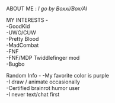 ABOUT ME :        _I go by Boxxi/Box/Al_

MY INTERESTS -                                                        
-GoodKid                                
-UWO/CUW                  
-Pretty Blood            
-MadCombat              
-FNF            
-FNF/MDP Twiddlefinger mod          
-Bugbo

Random Info -
-My favorite color is purple         
-I draw / animate occasionally        
-Certified brainrot humor user          
-I never text/chat first
